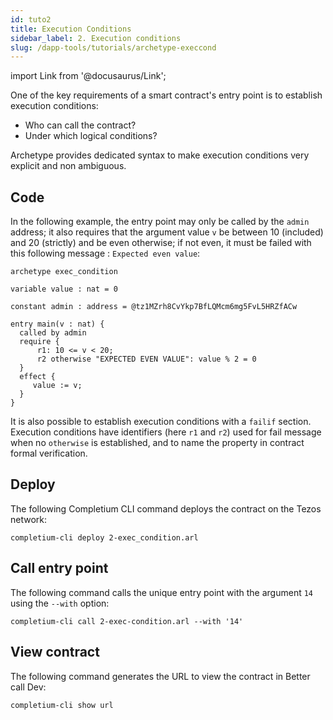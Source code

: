 ```yaml
---
id: tuto2
title: Execution Conditions
sidebar_label: 2. Execution conditions
slug: /dapp-tools/tutorials/archetype-execcond
---
```



import Link from '@docusaurus/Link';

One of the key requirements of a smart contract's entry point is to establish execution conditions:
* Who can call the contract?
* Under which logical conditions?

Archetype provides dedicated syntax to make execution conditions very explicit and non ambiguous.

## Code

In the following example, the entry point may only be called by the `admin` address; it also requires that the argument value `v` be between 10 (included) and 20 (strictly) and be even otherwise; if not even, it must be failed with this following message : `Expected even value`:

```archetype {8,10,11}
archetype exec_condition

variable value : nat = 0

constant admin : address = @tz1MZrh8CvYkp7BfLQMcm6mg5FvL5HRZfACw

entry main(v : nat) {
  called by admin
  require {
      r1: 10 <= v < 20;
      r2 otherwise "EXPECTED EVEN VALUE": value % 2 = 0
  }
  effect {
     value := v;
  }
}
```

It is also possible to establish execution conditions with a `failif` section.
Execution conditions have identifiers (here `r1` and `r2`) used for fail message when no `otherwise` is established, and to name the property in contract formal verification.

## Deploy

The following <Link to='/docs/dapp-tools/completium-cli'>Completium CLI</Link> command deploys the contract on the Tezos network:

```
completium-cli deploy 2-exec_condition.arl
```

## Call entry point

The following command calls the unique entry point with the argument `14` using the `--with` option:

```
completium-cli call 2-exec-condition.arl --with '14'
```


## View contract

The following command generates the URL to view the contract in Better call Dev:

```
completium-cli show url
```


